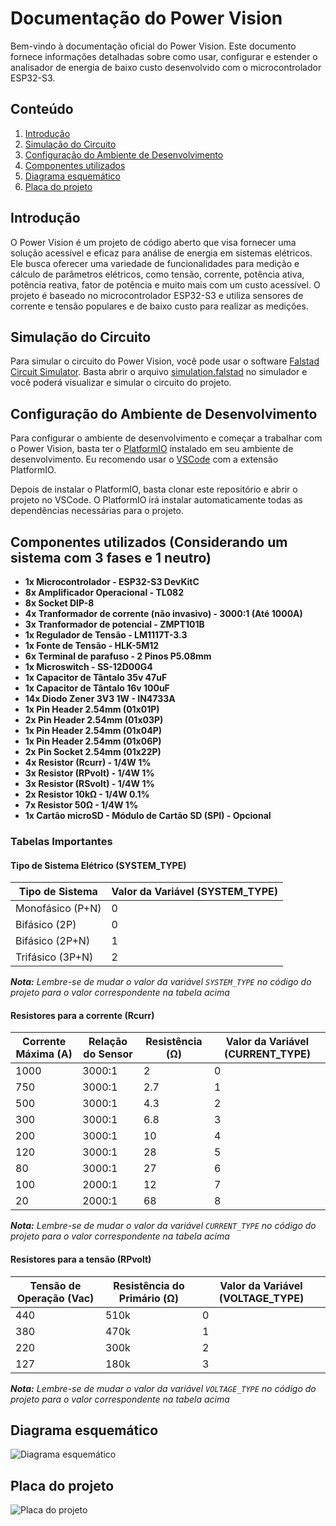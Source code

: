# Documentação do Power Vision

Bem-vindo à documentação oficial do Power Vision. Este documento fornece informações detalhadas sobre como usar, configurar e estender o analisador de energia de baixo custo desenvolvido com o microcontrolador ESP32-S3.



## Conteúdo

1. [Introdução](#introdução)
2. [Simulação do Circuito](#simulação-do-circuito)
3. [Configuração do Ambiente de Desenvolvimento](#configuração-do-ambiente-de-desenvolvimento)
4. [Componentes utilizados](#componentes-utilizados)
5. [Diagrama esquemático](#diagrama-esquemático)
6. [Placa do projeto](#placa-do-projeto)



## Introdução

O Power Vision é um projeto de código aberto que visa fornecer uma solução acessível e eficaz para análise de energia em sistemas elétricos. Ele busca oferecer uma variedade de funcionalidades para medição e cálculo de parâmetros elétricos, como tensão, corrente, potência ativa, potência reativa, fator de potência e muito mais com um custo acessível. O projeto é baseado no microcontrolador ESP32-S3 e utiliza sensores de corrente e tensão populares e de baixo custo para realizar as medições.



## Simulação do Circuito

Para simular o circuito do Power Vision, você pode usar o software [Falstad Circuit Simulator](https://www.falstad.com/circuit/). Basta abrir o arquivo [simulation.falstad](./simulation.falstad) no simulador e você poderá visualizar e simular o circuito do projeto.



## Configuração do Ambiente de Desenvolvimento

Para configurar o ambiente de desenvolvimento e começar a trabalhar com o Power Vision, basta ter o [PlatformIO](https://platformio.org) instalado em seu ambiente de desenvolvimento. Eu recomendo usar o [VSCode](https://code.visualstudio.com) com a extensão PlatformIO.

Depois de instalar o PlatformIO, basta clonar este repositório e abrir o projeto no VSCode. O PlatformIO irá instalar automaticamente todas as dependências necessárias para o projeto.



## Componentes utilizados (Considerando um sistema com 3 fases e 1 neutro)

- **1x Microcontrolador - ESP32-S3 DevKitC**
- **8x Amplificador Operacional - TL082**
- **8x Socket DIP-8**
- **4x Tranformador de corrente (não invasivo) - 3000:1 (Até 1000A)**
- **3x Tranformador de potencial - ZMPT101B**
- **1x Regulador de Tensão - LM1117T-3.3**
- **1x Fonte de Tensão - HLK-5M12**
- **6x Terminal de parafuso - 2 Pinos P5.08mm**
- **1x Microswitch - SS-12D00G4**
- **1x Capacitor de Tântalo 35v 47uF**
- **1x Capacitor de Tântalo 16v 100uF**
- **14x Diodo Zener 3V3 1W - IN4733A**
- **1x Pin Header 2.54mm (01x01P)**
- **2x Pin Header 2.54mm (01x03P)**
- **1x Pin Header 2.54mm (01x04P)**
- **1x Pin Header 2.54mm (01x06P)**
- **2x Pin Socket 2.54mm (01x22P)**
- **4x Resistor (Rcurr) - 1/4W 1%**
- **3x Resistor (RPvolt) - 1/4W 1%**
- **3x Resistor (RSvolt) - 1/4W 1%**
- **2x Resistor 10kΩ - 1/4W 0.1%**
- **7x Resistor 50Ω - 1/4W 1%**
- **1x Cartão microSD - Módulo de Cartão SD (SPI) - Opcional**



### Tabelas Importantes

#### Tipo de Sistema Elétrico (SYSTEM_TYPE)

| Tipo de Sistema | Valor da Variável (SYSTEM_TYPE) |
| --- | --- |
| Monofásico (P+N) | 0 |
| Bifásico (2P)    | 0 |
| Bifásico (2P+N)  | 1 |
| Trifásico (3P+N) | 2 |

_**Nota:** Lembre-se de mudar o valor da variável `SYSTEM_TYPE` no código do projeto para o valor correspondente na tabela acima_



#### Resistores para a corrente (Rcurr)

| Corrente Máxima (A) | Relação do Sensor | Resistência (Ω) | Valor da Variável (CURRENT_TYPE) |
| --- | --- | --- | --- |
| 1000 | 3000:1 | 2   | 0 |
| 750  | 3000:1 | 2.7 | 1 |
| 500  | 3000:1 | 4.3 | 2 |
| 300  | 3000:1 | 6.8 | 3 |
| 200  | 3000:1 | 10  | 4 |
| 120  | 3000:1 | 28  | 5 |
| 80   | 3000:1 | 27  | 6 |
| 100  | 2000:1 | 12  | 7 |
| 20   | 2000:1 | 68  | 8 |

_**Nota:** Lembre-se de mudar o valor da variável `CURRENT_TYPE` no código do projeto para o valor correspondente na tabela acima_



#### Resistores para a tensão (RPvolt)

| Tensão de Operação (Vac) | Resistência do Primário (Ω) | Valor da Variável (VOLTAGE_TYPE) |
| --- | --- | --- |
| 440 | 510k | 0 |
| 380 | 470k | 1 |
| 220 | 300k | 2 |
| 127 | 180k | 3 |

_**Nota:** Lembre-se de mudar o valor da variável `VOLTAGE_TYPE` no código do projeto para o valor correspondente na tabela acima_



## Diagrama esquemático

![Diagrama esquemático](./schematic.png)



## Placa do projeto

![Placa do projeto](./board.png)